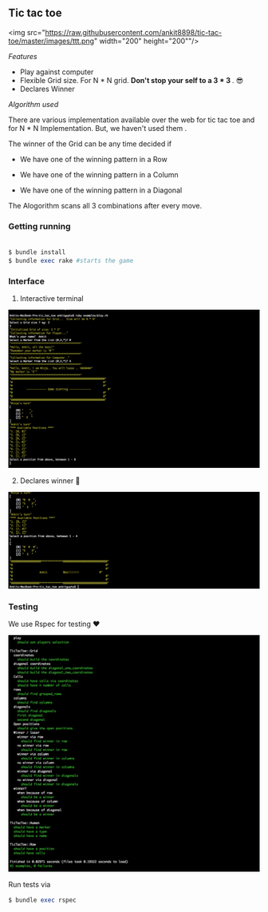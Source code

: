 ## Tic tac toe

<img src="https://raw.githubusercontent.com/ankit8898/tic-tac-toe/master/images/ttt.png" width="200" height="200""/>

<i>Features</i>

- Play against computer
- Flexible Grid size. For N * N grid.  <b>Don't stop your self to a 3 * 3 </b>. :sunglasses:
- Declares Winner

<i>Algorithm used</i>

There are various implementation available over the web for tic tac toe and for N * N Implementation.  But, we haven't used them .  

The winner of the Grid can be any time decided if

- We have one of the winning pattern in a Row

- We have one of the winning pattern in a Column

- We have one of the winning pattern in a Diagonal


The Alogorithm scans all 3 combinations after every move.

### Getting running

```ruby

$ bundle install
$ bundle exec rake #starts the game

```

### Interface

1) Interactive terminal

![Alt text](https://raw.githubusercontent.com/ankit8898/tic-tac-toe/master/images/interface.png)


2) Declares winner :clap:

![Alt text](https://raw.githubusercontent.com/ankit8898/tic-tac-toe/master/images/winner.png)


### Testing


We use Rspec for testing :heart:

![Alt text](https://raw.githubusercontent.com/ankit8898/tic-tac-toe/master/images/test.png)


Run tests via

```ruby
$ bundle exec rspec
```
